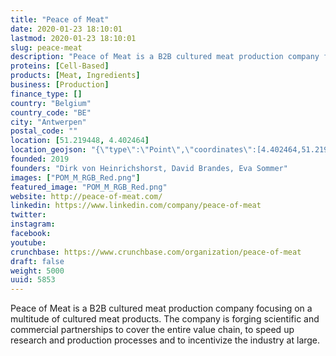 ```yaml
---
title: "Peace of Meat"
date: 2020-01-23 18:10:01
lastmod: 2020-01-23 18:10:01
slug: peace-meat
description: "Peace of Meat is a B2B cultured meat production company focusing on a multitude of cultured meat products. The company is forging scientific and commercial partnerships to cover the entire value chain, to speed up research and production processes and to incentivize the industry at large."
proteins: [Cell-Based]
products: [Meat, Ingredients]
business: [Production]
finance_type: []
country: "Belgium"
country_code: "BE"
city: "Antwerpen"
postal_code: ""
location: [51.219448, 4.402464]
location_geojson: "{\"type\":\"Point\",\"coordinates\":[4.402464,51.219448]}"
founded: 2019
founders: "Dirk von Heinrichshorst, David Brandes, Eva Sommer"
images: ["POM_M_RGB_Red.png"]
featured_image: "POM_M_RGB_Red.png"
website: http://peace-of-meat.com/
linkedin: https://www.linkedin.com/company/peace-of-meat
twitter: 
instagram: 
facebook: 
youtube: 
crunchbase: https://www.crunchbase.com/organization/peace-of-meat
draft: false
weight: 5000
uuid: 5853
---
```

Peace of Meat is a B2B cultured meat production company focusing on a multitude of cultured meat products. The company is forging scientific and commercial partnerships to cover the entire value chain, to speed up research and production processes and to incentivize the industry at large.

